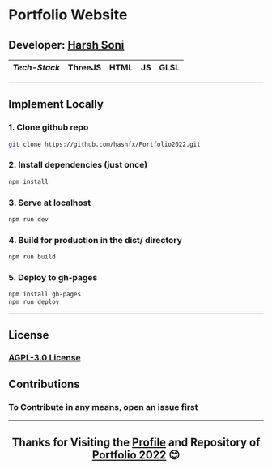# Portfolio Website

## Developer: [Harsh Soni](https://github.com/hashfx)


|<em>Tech-Stack</em>|ThreeJS|HTML|JS|GLSL|
|:--:|:--:|:--:|:--:|:--:|

---

## Implement Locally


### 1. Clone github repo

```bash
git clone https://github.com/hashfx/Portfolio2022.git
```

### 2. Install dependencies (just once)

```bash
npm install
```

### 3. Serve at localhost

```bash
npm run dev
```

### 4. Build for production in the dist/ directory

```bash
npm run build
```

### 5. Deploy to gh-pages

```bash
npm install gh-pages
npm run deploy
````

---

## License

### [AGPL-3.0 License](https://github.com/hashfx/Portfolio2022/blob/master/LICENSE.md)

## Contributions
### To Contribute in any means, open an issue first

---

<h2 align="center">
Thanks for Visiting the <a href="https://github.com/hashfx">Profile</a> and Repository of <a href="https://github.com/hashfx/Decentralised-Dropbox/">Portfolio 2022</a> 😊